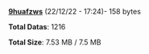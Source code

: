 [**9huafzws**](/data/9huafzws.txt) (22/12/22 - 17:24)- 158 bytes

**Total Datas**: 1216

**Total Size**: 7.53 MB / 7.5 MB